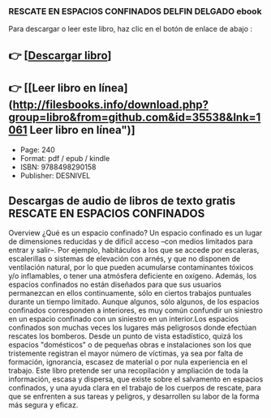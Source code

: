 ### RESCATE EN ESPACIOS CONFINADOS DELFIN DELGADO ebook

Para descargar o leer este libro, haz clic en el botón de enlace de abajo :

## 👉  [**[Descargar libro](http://filesbooks.info/download.php?group=libro&from=github.com&id=35538&lnk=1061 "Descargar libro")**]

## 👉  [**[Leer libro en línea](http://filesbooks.info/download.php?group=libro&from=github.com&id=35538&lnk=1061 Leer libro en línea")**]




* Page: 240
* Format: pdf / epub / kindle
* ISBN: 9788498290158
* Publisher:  DESNIVEL 

## Descargas de audio de libros de texto gratis RESCATE EN ESPACIOS CONFINADOS

Overview
¿Qué es un espacio confinado? Un espacio confinado es un lugar de dimensiones reducidas y de difícil acceso –con medios limitados para entrar y salir–. Por ejemplo, habitáculos a los que se accede por escaleras, escalerillas o sistemas de elevación con arnés, y que no disponen de ventilación natural, por lo que pueden acumularse contaminantes tóxicos y/o inflamables, o tener una atmósfera deficiente en oxígeno. Además, los espacios confinados no están diseñados para que sus usuarios permanezcan en ellos continuamente, sólo en ciertos trabajos puntuales durante un tiempo limitado. Aunque algunos, sólo algunos, de los espacios confinados corresponden a interiores, es muy común confundir un siniestro en un espacio confinado con un siniestro en un interior.Los espacios confinados son muchas veces los lugares más peligrosos donde efectúan rescates los bomberos. Desde un punto de vista estadístico, quizá los espacios &quot;domésticos&quot; o de pequeñas obras e instalaciones son los que tristemente registran el mayor número de víctimas, ya sea por falta de formación, ignorancia, escasez de material o por nula experiencia en el trabajo. Este libro pretende ser una recopilación y ampliación de toda la información, escasa y dispersa, que existe sobre el salvamento en espacios confinados, y una ayuda clara en el trabajo de los cuerpos de rescate, para que se enfrenten a sus tareas y peligros, y desarrollen su labor de la forma más segura y eficaz.



